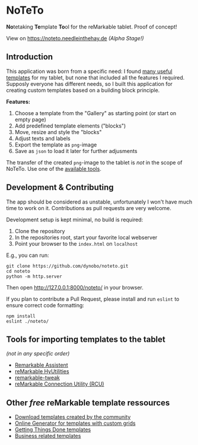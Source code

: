 # NoTeTo

**No**tetaking **Te**mplate **To**ol for the reMarkable tablet. Proof of concept!

View on <https://noteto.needleinthehay.de> *(Alpha Stage!)*

## Introduction

This application was born from a specific need: I found [many useful templates](#template-resources) for my tablet, but none that included all the features I required. Supposly everyone has different needs, so I built this application for creating custom templates based on a building block principle.

**Features:**

1. Choose a template from the "Gallery" as starting point (or start on empty page)
2. Add predefined template elements ("blocks") 
3. Move, resize and style the "blocks"
4. Adjust texts and labels
5. Export the template as `png`-image
6. Save as `json` to load it later for further adjusments

The transfer of the created `png`-image to the tablet is *not* in the scope of NoTeTo. Use one of the [available tools](#import-tools).

## Development & Contributing

The app should be considered as unstable, unfortunately I won't have much time to work on it. Contributions as pull requests are very welcome.

Development setup is kept minimal, no build is required:

1. Clone the repository
2. In the repositories root, start your favorite local webserver
3. Point your browser to the `index.html` on `localhost`

E.g., you can run:

```
git clone https://github.com/dynobo/noteto.git
cd noteto
python -m http.server
```
Then open <http://127.0.0.1:8000/noteto/> in your browser.

If you plan to contribute a Pull Request, please install and run `eslint` to ensure correct code formatting:

```
npm install
eslint ./noteto/
```

<a name="import-tools"></a>
## Tools for importing templates to the tablet
*(not in any specific order)*

- [Remarkable Assistent](https://github.com/richeymichael/remarkable-assistant)
- [reMarkable HyUtilities](https://github.com/moovida/remarkable-hyutilities)
- [remarkable-tweak](https://github.com/morngrar/remarkable-tweak)
- [reMarkable Connection Utility (RCU)](http://www.davisr.me/projects/rcu/)

<a name="template-resources"></a>
## Other *free* reMarkable template ressources

- [Download templates created by the community](https://rm.ezb.io/)
- [Online Generator for templates with custom grids](https://templarian.github.io/remarkable/)
- [Getting Things Done templates](https://github.com/BartKeulen/remarkable-gtd-templates)
- [Business related templates](https://github.com/deo-so/reMarkable-Tablet-Templates---Free)
